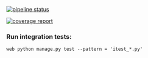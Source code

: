 [![pipeline status](https://gitlab.com/appointmentguru/services/InvoiceGuru/badges/master/pipeline.svg)](https://gitlab.com/appointmentguru/services/InvoiceGuru/commits/master)

[![coverage report](https://gitlab.com/appointmentguru/services/InvoiceGuru/badges/master/coverage.svg)](https://gitlab.com/appointmentguru/services/InvoiceGuru/commits/master)

### Run integration tests:

```
web python manage.py test --pattern = 'itest_*.py'
```

